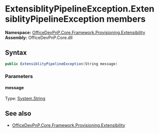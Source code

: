 # ExtensiblityPipelineException.ExtensiblityPipelineException members 
**Namespace:** [OfficeDevPnP.Core.Framework.Provisioning.Extensibility](OfficeDevPnP.Core.Framework.Provisioning.Extensibility.md)  
**Assembly:** OfficeDevPnP.Core.dll  
## Syntax
```C#
public ExtensiblityPipelineException(String message)
```
### Parameters
#### message
Type: [System.String](System.String.md) 
#### 
## See also
- [OfficeDevPnP.Core.Framework.Provisioning.Extensibility](OfficeDevPnP.Core.Framework.Provisioning.Extensibility.md)

